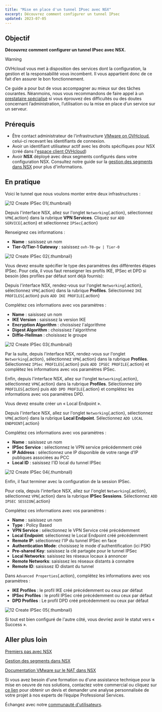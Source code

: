 ```yaml
---
title: "Mise en place d'un tunnel IPsec avec NSX"
excerpt: Découvrez comment configurer un tunnel IPsec
updated: 2023-07-05
---
```


## Objectif

**Découvrez comment configurer un tunnel IPsec avec NSX.**

> [!warning]
> OVHcloud vous met à disposition des services dont la configuration, la gestion et la responsabilité vous incombent. Il vous appartient donc de ce fait d’en assurer le bon fonctionnement.
>
> Ce guide a pour but de vous accompagner au mieux sur des tâches courantes. Néanmoins, nous vous recommandons de faire appel à un [prestataire spécialisé](https://partner.ovhcloud.com/fr-ca/directory/) si vous éprouvez des difficultés ou des doutes concernant l’administration, l’utilisation ou la mise en place d’un service sur un serveur.
>

## Prérequis

- Être contact administrateur de l'infrastructure [VMware on OVHcloud](https://www.ovhcloud.com/fr-ca/enterprise/products/hosted-private-cloud/), celui-ci recevant les identifiants de connexion.
- Avoir un identifiant utilisateur actif avec les droits spécifiques pour NSX (créé dans l'[espace client OVHcloud](https://ca.ovh.com/auth/?action=gotomanager&from=https://www.ovh.com/ca/fr/&ovhSubsidiary=qc))
- Avoir **NSX** déployé avec deux segments configurés dans votre configuration NSX. Consultez notre guide sur la [gestion des segments dans NSX](/pages/hosted_private_cloud/hosted_private_cloud_powered_by_vmware/nsx-02-segment-management) pour plus d'informations.

## En pratique

Voici le tunnel que nous voulons monter entre deux infrastructures :

![12 Create IPSec 01](images/12-create-ipsec-01.png){.thumbnail}

Depuis l'interface NSX, allez sur l'onglet `Networking`{.action}, sélectionnez `VPN`{.action} dans la rubrique **VPN Services**. Cliquez sur `ADD SERVICE`{.action} et sélectionnez `IPSec`{.action} 

Renseignez ces informations :

- **Name** : saisissez un nom 
- **Tier-0/Tier-1 Gateway** : saisissez `ovh-T0-gw | Tier-0`

![12 Create IPSec 02](images/12-create-ipsec-02.png){.thumbnail}

Vous devez ensuite spécifier le type des paramètres des différentes étapes IPSec. Pour cela, il vous faut renseigner les profils IKE, IPSec et DPD si besoin (des profiles par défaut sont déjà fournis):

Depuis l'interface NSX, rendez-vous sur l'onglet `Networking`{.action}, sélectionnez `VPN`{.action} dans la rubrique **Profiles**. Sélectionnez `IKE PROFILES`{.action} puis `ADD IKE PROFILE`{.action}

Complétez ces informations avec vos paramètres :

- **Name** : saisissez un nom
- **IKE Version** : saisissez la version IKE
- **Encryption Algorithm** : choissisez l'algorithme
- **Digest Algorithm** : choissisez l'algorithme
- **Diffie-Hellman** : choisissez le groupe

![12 Create IPSec 03](images/12-create-ipsec-03.png){.thumbnail}

Par la suite, depuis l'interface NSX, rendez-vous sur l'onglet `Networking`{.action}, sélectionnez `VPN`{.action} dans la rubrique **Profiles**. Sélectionnez `IPSec PROFILES`{.action} puis `ADD IPSEC PROFILE`{.action} et complétez les informations avec vos paramètres IPSec.

Enfin, depuis l'interface NSX, allez sur l'onglet `Networking`{.action}, sélectionnez `VPN`{.action} dans la rubrique **Profiles**. Sélectionnez `DPD PROFILES`{.action} puis `ADD DPD PROFILE`{.action} et complétez les informations avec vos paramètres DPD.

Vous devez ensuite créer un « Local Endpoint ».

Depuis l'interface NSX, allez sur l'onglet `Networking`{.action}, sélectionnez `VPN`{.action} dans la rubrique **Local Endpoint**. Sélectionnez `ADD LOCAL ENDPOINT`{.action} 

Complétez ces informations avec vos paramètres :

- **Name** : saisissez un nom
- **IPSec Service** : sélectionnez le VPN service précédemment créé
- **IP Address** :  sélectionnez une IP disponible de votre range d'IP publiques associées au PCC
- **Local ID** : saisissez l'ID local du tunnel IPSec

![12 Create IPSec 04](images/12-create-ipsec-04.png){.thumbnail}

Enfin, il faut terminer avec la configuration de la session IPSec.

Pour cela, depuis l'interface NSX, allez sur l'onglet `Networking`{.action}, sélectionnez `VPN`{.action} dans la rubrique **IPSec Sessions**. Sélectionnez `ADD IPSEC SESSION`{.action}

Complétez ces informations avec vos paramètres :

- **Name** : saisissez un nom
- **Type** : Policy Based
- **VPN Service** : sélectionnez le VPN Service créé précédemment
- **Local Endpoint**: sélectionnez le Local Endpoint créé précédemment
- **Remote IP**: sélectionnez l'IP du tunnel IPSec en face
- **Authentication Mode**: choisissez le mode d'authentification (ici PSK)
- **Pre-shared Key**: saisissez la clé partagée pour le tunnel IPSec
- **Local Networks**: saisissez les réseaux locaux à annoncer
- **Remote  Networks**: saisissez les réseaux distants à connaitre
- **Remote  ID**: saisissez ID distant du tunnel

Dans `Advanced Properties`{.action}, complétez les informations avec vos paramètres :

- **IKE Profiles** : le profil IKE créé précédemment ou ceux par défaut
- **IPSec Profiles** : le profil IPSec créé précédemment ou ceux par défaut
- **DPD Profiles** : Le profil DPD créé précédemment ou ceux par défaut

![12 Create IPSec 05](images/12-create-ipsec-05.png){.thumbnail}

Si tout est bien configuré de l'autre côté, vous devriez avoir le statut vers « Success ».

## Aller plus loin

[Premiers pas avec NSX](/pages/hosted_private_cloud/hosted_private_cloud_powered_by_vmware/nsx-01-first-steps)

[Gestion des segments dans NSX](/pages/hosted_private_cloud/hosted_private_cloud_powered_by_vmware/nsx-02-segment-management)

[Documentation VMware sur le NAT dans NSX](https://docs.vmware.com/fr/VMware-NSX-T-Data-Center/3.2/administration/GUID-7AD2C384-4303-4D6C-A44A-DEF45AA18A92.html)

Si vous avez besoin d'une formation ou d'une assistance technique pour la mise en oeuvre de nos solutions, contactez votre commercial ou cliquez sur [ce lien](https://www.ovhcloud.com/fr-ca/professional-services/) pour obtenir un devis et demander une analyse personnalisée de votre projet à nos experts de l’équipe Professional Services.

Échangez avec notre [communauté d'utilisateurs](/links/community).
